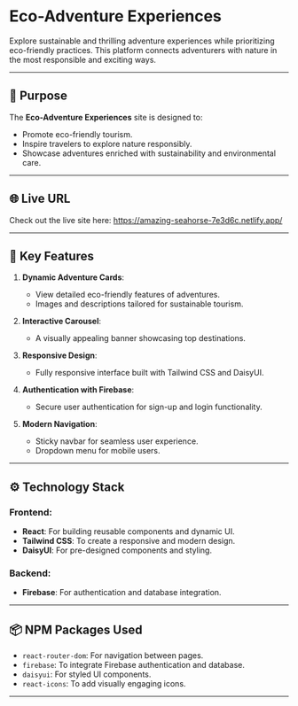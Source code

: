 # Eco-Adventure Experiences

Explore sustainable and thrilling adventure experiences while prioritizing eco-friendly practices. This platform connects adventurers with nature in the most responsible and exciting ways.

---

## 🌟 Purpose

The **Eco-Adventure Experiences** site is designed to:

- Promote eco-friendly tourism.
- Inspire travelers to explore nature responsibly.
- Showcase adventures enriched with sustainability and environmental care.

---

## 🌐 Live URL

Check out the live site here: https://amazing-seahorse-7e3d6c.netlify.app/

---

## 🔑 Key Features

1. **Dynamic Adventure Cards**:
   - View detailed eco-friendly features of adventures.
   - Images and descriptions tailored for sustainable tourism.

2. **Interactive Carousel**:
   - A visually appealing banner showcasing top destinations.

3. **Responsive Design**:
   - Fully responsive interface built with Tailwind CSS and DaisyUI.

4. **Authentication with Firebase**:
   - Secure user authentication for sign-up and login functionality.

5. **Modern Navigation**:
   - Sticky navbar for seamless user experience.
   - Dropdown menu for mobile users.

---

## ⚙️ Technology Stack

### Frontend:
- **React**: For building reusable components and dynamic UI.
- **Tailwind CSS**: To create a responsive and modern design.
- **DaisyUI**: For pre-designed components and styling.

### Backend:
- **Firebase**: For authentication and database integration.

---

## 📦 NPM Packages Used

- `react-router-dom`: For navigation between pages.
- `firebase`: To integrate Firebase authentication and database.
- `daisyui`: For styled UI components.
- `react-icons`: To add visually engaging icons.

---

